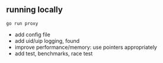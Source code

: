 ## running locally

```
go run proxy
```

- add config file
- add uid/uip logging, found
- improve performance/memory: use pointers appropriately
- add test, benchmarks, race test
